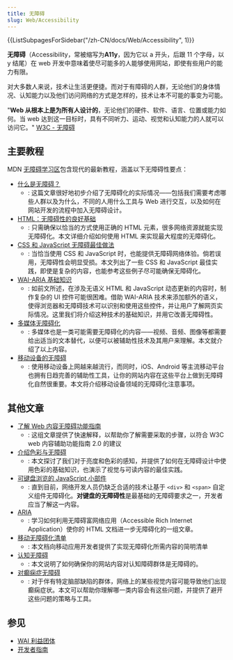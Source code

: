 ```yaml
---
title: 无障碍
slug: Web/Accessibility
---
```


<section id="Quick_links">
  {{ListSubpagesForSidebar("/zh-CN/docs/Web/Accessibility", 1)}}
</section>

**无障碍**（Accessibility，常被缩写为**A11y**，因为它以 a 开头，后跟 11 个字母，以 y 结尾）在 web 开发中意味着使尽可能多的人能够使用网站，即使有些用户的能力有限。

对大多数人来说，技术让生活更便捷。而对于有障碍的人群，无论他们的身体情况、认知能力以及他们访问网络的方式是怎样的，技术让本不可能的事变为可能。

"**Web 从根本上是为所有人设计的**，无论他们的硬件、软件、语言、位置或能力如何。当 web 达到这一目标时，具有不同听力、运动、视觉和认知能力的人就可以访问它。" [W3C - 无障碍](http://www.w3.org/standards/webdesign/accessibility)

## 主要教程

MDN [无障碍学习区](/zh-CN/docs/Learn/Accessibility)包含现代的最新教程，涵盖以下无障碍性要点：

- [什么是无障碍？](/zh-CN/docs/Learn/Accessibility/What_is_accessibility)
  - : 这篇文章很好地初步介绍了无障碍化的实际情况——包括我们需要考虑哪些人群以及为什么，不同的人用什么工具与 Web 进行交互，以及如何在网站开发的流程中加入无障碍设计。
- [HTML：无障碍性的良好基础](/zh-CN/docs/Learn/Accessibility/HTML)
  - : 只需确保以恰当的方式使用正确的 HTML 元素，很多网络资源就能实现无障碍化。本文详细介绍如何使用 HTML 来实现最大程度的无障碍化。
- [CSS 和 JavaScript 无障碍最佳做法](/zh-CN/docs/Learn/Accessibility/CSS_and_JavaScript)
  - : 当恰当使用 CSS 和 JavaScript 时，也能提供无障碍网络体验。倘若误用，无障碍性会明显受损。本文列出了一些 CSS 和 JavaScript 最佳实践，即使是复杂的内容，也能参考这些例子尽可能确保无障碍化。
- [WAI-ARIA 基础知识](/zh-CN/docs/Learn/Accessibility/WAI-ARIA_basics)
  - : 如前文所述，在涉及无语义 HTML 和 JavaScript 动态更新的内容时，制作复杂的 UI 控件可能很困难。借助 WAI-ARIA 技术来添加额外的语义，使得浏览器和无障碍技术可以识别和使用这些控件，并让用户了解网页实际情况。这里我们将介绍这种技术的基础知识，并用它改善无障碍性。
- [多媒体无障碍化](/zh-CN/docs/Learn/Accessibility/Multimedia)
  - : 多媒体也是一类可能需要无障碍化的内容——视频、音频、图像等都需要给出适当的文本替代，以便可以被辅助性技术及其用户来理解。本文就介绍了以上内容。
- [移动设备的无障碍](/zh-CN/docs/Learn/Accessibility/Mobile)
  - : 使用移动设备上网越来越流行，而同时，iOS、Android 等主流移动平台也拥有日趋完善的辅助性工具，让你的网站内容在这些平台上做到无障碍化自然很重要。本文将介绍移动设备领域的无障碍化注意事项。

## 其他文章

- [了解 Web 内容无障碍功能指南](/zh-CN/docs/Web/Accessibility/Understanding_WCAG)
  - : 这组文章提供了快速解释，以帮助你了解需要采取的步骤，以符合 W3C web 内容辅助功能指南 2.0 的建议
- [介绍色彩与无障碍](/zh-CN/docs/Web/Accessibility/Understanding_Colors_and_Luminance)
  - : 本文探讨了我们对于亮度和色彩的感知，并提供了如何在无障碍设计中使用色彩的基础知识，也演示了视觉与可读内容的最佳实践。
- [可键盘浏览的 JavaScript 小部件](/zh-CN/Accessibility/Keyboard-navigable_JavaScript_widgets)
  - : 直到目前，网络开发人员仍缺乏合适的技术让基于 `<div>` 和 `<span>` 自定义组件无障碍化。**对键盘的无障碍性**是最基础的无障碍要求之一，开发者应当了解这一内容。
- [ARIA](/zh-CN/docs/Accessibility/ARIA)
  - : 学习如何利用无障碍富网络应用（Accessible Rich Internet Application）使你的 HTML 文档进一步无障碍化的一组文章。
- [移动无障碍化清单](/zh-CN/docs/Web/Accessibility/Mobile_accessibility_checklist)
  - : 本文档向移动应用开发者提供了实现无障碍化所需内容的简明清单
- [认知无障碍](/zh-CN/docs/Web/Accessibility/Cognitive_accessibility)
  - : 本文说明了如何确保你的网站内容对认知障碍群体是无障碍的。
- [对癫痫症无障碍](/zh-CN/docs/Web/Accessibility/Seizure_disorders)
  - : 对于伴有特定脑部缺陷的群体，网络上的某些视觉内容可能导致他们出现癫痫症状。本文可以帮助你理解哪一类内容会有这些问题，并提供了避开这些问题的策略与工具。

## 参见

- [WAI 利益团体](https://www.w3.org/WAI/about/groups/waiig/)
- [开发者指南](/zh-CN/docs/Web/Guide)

